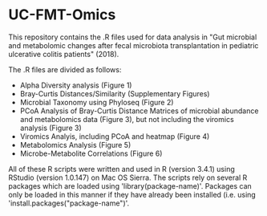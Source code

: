 # UC-FMT-Omics

This repository contains the .R files used for data analysis in "Gut microbial and metabolomic changes after fecal microbiota transplantation in pediatric ulcerative colitis patients" (2018).

The .R files are divided as follows:
- Alpha Diversity analysis (Figure 1)
- Bray-Curtis Distances/Similarity (Supplementary Figures)
- Microbial Taxonomy using Phyloseq (Figure 2)
- PCoA Analysis of Bray-Curtis Distance Matrices of microbial abundance and metabolomics data (Figure 3), but not including the viromics analysis (Figure 3)
- Viromics Analyis, including PCoA and heatmap (Figure 4)
- Metabolomics Analysis (Figure 5)
- Microbe-Metabolite Correlations (Figure 6)
  
All of these R scripts were written and used in R (version 3.4.1) using RStudio (version 1.0.147) on Mac OS Sierra. The scripts rely on several R packages which are loaded using 'library(package-name)'. Packages can only be loaded in this manner if they have already been installed (i.e. using 'install.packages("package-name")'.
